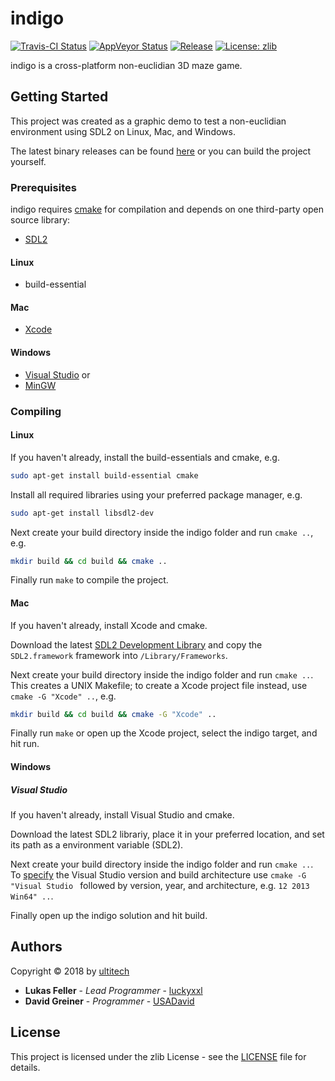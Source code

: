 # indigo

[![Travis-CI Status](https://travis-ci.org/ultitech/indigo.svg?branch=master)](https://travis-ci.org/ultitech/indigo)
[![AppVeyor Status](https://ci.appveyor.com/api/projects/status/oly0sfoyi8vcdkba?svg=true)](https://ci.appveyor.com/project/ultitech/indigo)
[![Release](https://img.shields.io/badge/release-v1.0-blue.svg)](https://github.com/ultitech/indigo/releases/latest)
[![License: zlib](https://img.shields.io/badge/license-zlib-blue.svg)](http://www.zlib.net/zlib_license.html)

indigo is a cross-platform non-euclidian 3D maze game.

## Getting Started

This project was created as a graphic demo to test a non-euclidian environment using SDL2 on Linux, Mac, and Windows.

The latest binary releases can be found [here](https://github.com/ultitech/indigo/releases/latest) or you can build the project yourself.

### Prerequisites

indigo requires [cmake](http://cmake.org) for compilation and depends on one third-party open source library:

+ [SDL2](https://www.libsdl.org)

#### Linux

+ build-essential

#### Mac

+ [Xcode](https://itunes.apple.com/us/app/xcode/id497799835?mt=12)

#### Windows

+ [Visual Studio](https://www.visualstudio.com/en-us/products/visual-studio-express-vs.aspx) or
+ [MinGW](http://www.mingw.org)

### Compiling

#### Linux

If you haven't already, install the build-essentials and cmake, e.g.
```Bash
sudo apt-get install build-essential cmake
```

Install all required libraries using your preferred package manager, e.g.
```Bash
sudo apt-get install libsdl2-dev
```

Next create your build directory inside the indigo folder and run `cmake ..`, e.g.
```Bash
mkdir build && cd build && cmake ..
```

Finally run `make` to compile the project.

#### Mac

If you haven't already, install Xcode and cmake.

Download the latest [SDL2 Development Library](https://www.libsdl.org/download-2.0.php) and copy the `SDL2.framework` framework into `/Library/Frameworks`.

Next create your build directory inside the indigo folder and run `cmake ..`. This creates a UNIX Makefile; to create a Xcode project file instead, use `cmake -G "Xcode" ..`, e.g.
```Bash
mkdir build && cd build && cmake -G "Xcode" ..
```

Finally run `make` or open up the Xcode project, select the indigo target, and hit run.


#### Windows

##### Visual Studio
If you haven't already, install Visual Studio and cmake.

Download the latest SDL2 librariy, place it in your preferred location, and set its path as a environment variable (SDL2).

Next create your build directory inside the indigo folder and run `cmake ..`. To [specify](https://cmake.org/cmake/help/v3.0/manual/cmake-generators.7.html#ide-build-tool-generators) the Visual Studio version and build architecture use `cmake -G "Visual Studio ` followed by version, year, and architecture, e.g. `12 2013 Win64" ..`.

Finally open up the indigo solution and hit build.

## Authors

Copyright © 2018 by [ultitech](https://www.ulti.tech)

* **Lukas Feller** - *Lead Programmer* - [luckyxxl](https://github.com/luckyxxl)
* **David Greiner** - *Programmer* - [USADavid](https://github.com/USADavid)

## License

This project is licensed under the zlib License - see the [LICENSE](LICENSE) file for details.
